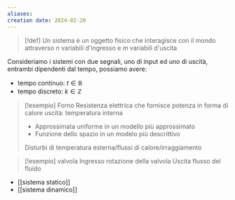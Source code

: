 ```yaml
---
aliases: 
creation date: 2024-02-20
---
```


> [!def]
> Un sistema è un oggetto fisico che interagisce con il mondo attraverso $n$ variabili d'ingresso e $m$ variabili d'uscita


Consideriamo i sistemi con due segnali, uno di input ed uno di uscità, entrambi dipendenti dal tempo, possiamo avere:
- tempo continuo: $t \in \mathbb{R}$
- tempo discreto: $k \in \mathbb{Z}$

>[!esempio] Forno
>Resistenza elettrica che fornisce potenza in forma di calore
>uscità: temperatura interna
>- Approssimata uniforme in un modello più approssimato
>- Funzione dello spazio in un modelo più descrittivo
>
>Disturbi di temperatura esterna/flussi di calore/irraggiamento

>[!esempio] valvola
>Ingresso rotazione della valvola
>Uscita flusso del fluido

- [[sistema statico]]
- [[sistema dinamico]]